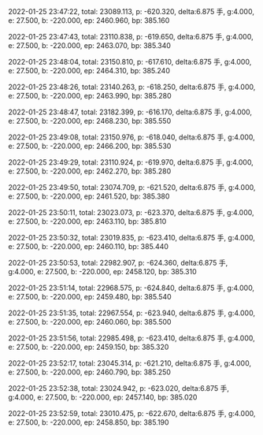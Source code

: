 2022-01-25 23:47:22, total: 23089.113, p: -620.320, delta:6.875 手, g:4.000, e: 27.500, b: -220.000, ep: 2460.960, bp: 385.160

2022-01-25 23:47:43, total: 23110.838, p: -619.650, delta:6.875 手, g:4.000, e: 27.500, b: -220.000, ep: 2463.070, bp: 385.340

2022-01-25 23:48:04, total: 23150.810, p: -617.610, delta:6.875 手, g:4.000, e: 27.500, b: -220.000, ep: 2464.310, bp: 385.240

2022-01-25 23:48:26, total: 23140.263, p: -618.250, delta:6.875 手, g:4.000, e: 27.500, b: -220.000, ep: 2463.990, bp: 385.280

2022-01-25 23:48:47, total: 23182.399, p: -616.170, delta:6.875 手, g:4.000, e: 27.500, b: -220.000, ep: 2468.230, bp: 385.550

2022-01-25 23:49:08, total: 23150.976, p: -618.040, delta:6.875 手, g:4.000, e: 27.500, b: -220.000, ep: 2466.200, bp: 385.530

2022-01-25 23:49:29, total: 23110.924, p: -619.970, delta:6.875 手, g:4.000, e: 27.500, b: -220.000, ep: 2462.270, bp: 385.280

2022-01-25 23:49:50, total: 23074.709, p: -621.520, delta:6.875 手, g:4.000, e: 27.500, b: -220.000, ep: 2461.520, bp: 385.380

2022-01-25 23:50:11, total: 23023.073, p: -623.370, delta:6.875 手, g:4.000, e: 27.500, b: -220.000, ep: 2463.110, bp: 385.810

2022-01-25 23:50:32, total: 23019.835, p: -623.410, delta:6.875 手, g:4.000, e: 27.500, b: -220.000, ep: 2460.110, bp: 385.440

2022-01-25 23:50:53, total: 22982.907, p: -624.360, delta:6.875 手, g:4.000, e: 27.500, b: -220.000, ep: 2458.120, bp: 385.310

2022-01-25 23:51:14, total: 22968.575, p: -624.840, delta:6.875 手, g:4.000, e: 27.500, b: -220.000, ep: 2459.480, bp: 385.540

2022-01-25 23:51:35, total: 22967.554, p: -623.940, delta:6.875 手, g:4.000, e: 27.500, b: -220.000, ep: 2460.060, bp: 385.500

2022-01-25 23:51:56, total: 22985.498, p: -623.410, delta:6.875 手, g:4.000, e: 27.500, b: -220.000, ep: 2459.150, bp: 385.320

2022-01-25 23:52:17, total: 23045.314, p: -621.210, delta:6.875 手, g:4.000, e: 27.500, b: -220.000, ep: 2460.790, bp: 385.250

2022-01-25 23:52:38, total: 23024.942, p: -623.020, delta:6.875 手, g:4.000, e: 27.500, b: -220.000, ep: 2457.140, bp: 385.020

2022-01-25 23:52:59, total: 23010.475, p: -622.670, delta:6.875 手, g:4.000, e: 27.500, b: -220.000, ep: 2458.850, bp: 385.190